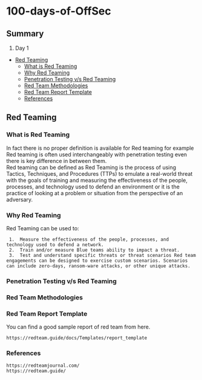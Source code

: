 # 100-days-of-OffSec
## Summary

1. Day 1
  - [Red Teaming](#red-teaming)
    - [What is Red Teaming](#what-is-red-teaming)
    - [Why Red Teaming](#why-red-teaming)
    - [Penetration Testing v/s Red Teaming](#penetration-testing-v/s-red-teaming)
    - [Red Team Methodologies](#red-team-methodologies)
    - [Red Team Report Template](#red-team-report-template)
    - [References](#references)

## Red Teaming

### What is Red Teaming

In fact there is no proper definition is available for Red teaming for example Red teaming is often used interchangeably with penetration testing even there is key difference in between them.\
Red teaming can be defined as Red Teaming is the process of using Tactics, Techniques, and Procedures (TTPs) to emulate a real-world threat with the goals of training and measuring the effectiveness of the people, processes, and technology used to defend an environment or it is the practice of looking at a problem or situation from the perspective of an adversary.

### Why Red Teaming

Red Teaming can be used to:
    
     1.  Measure the effectiveness of the people, processes, and technology used to defend a network.
     2.  Train and/or measure Blue teams ability to impact a threat.
     3.  Test and understand specific threats or threat scenarios Red team engagements can be designed to exercise custom scenarios. Scenarios can include zero-days, ransom-ware attacks, or other unique attacks.


### Penetration Testing v/s Red Teaming



### Red Team Methodologies



### Red Team Report Template

You can find a good sample report of red team from here.
    
    https://redteam.guide/docs/Templates/report_template

### References
    
    https://redteamjournal.com/ 
    https://redteam.guide/
